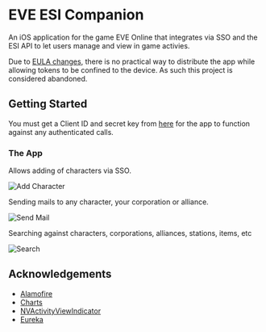 # EVE ESI Companion

An iOS application for the game EVE Online that integrates via SSO and the ESI API to let users manage and view in game activies.

Due to [EULA changes](https://developers.eveonline.com/blog/article/developer-license-agreement-update-2017-10), there is no practical way to distribute the app while allowing tokens to be confined to the device. As such this project is considered abandoned. 

## Getting Started

You must get a Client ID and secret key from [here](https://developers.eveonline.com/applications) for the app to function against any authenticated calls.

### The App

Allows adding of characters via SSO.

![Add Character](https://thumbs.gfycat.com/IncompatibleFreeHamadryad-size_restricted.gif)

Sending mails to any character, your corporation or alliance.

![Send Mail](https://thumbs.gfycat.com/ClosedRealisticAndeancat-size_restricted.gif)

Searching against characters, corporations, alliances, stations, items, etc

![Search](https://thumbs.gfycat.com/WetFelineBoto-size_restricted.gif)

## Acknowledgements

* [Alamofire](https://github.com/Alamofire/Alamofire)
* [Charts](https://github.com/danielgindi/Charts)
* [NVActivityViewIndicator](https://github.com/ninjaprox/NVActivityIndicatorView)
* [Eureka](https://github.com/xmartlabs/Eureka)
